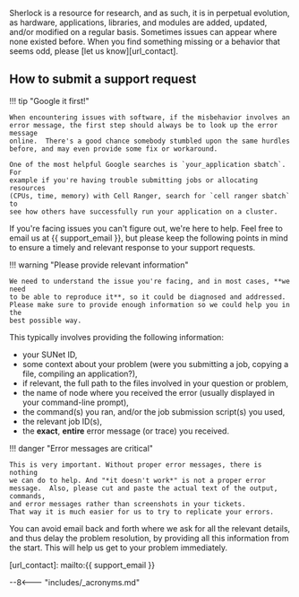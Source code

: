 Sherlock is a resource for research, and as such, it is in perpetual
evolution, as hardware, applications, libraries, and modules are added,
updated, and/or modified on a regular basis.  Sometimes issues can appear where
none existed before. When you find something missing or a behavior that seems
odd, please [let us know][url_contact].

## How to submit a support request

!!! tip "Google it first!"

    When encountering issues with software, if the misbehavior involves an
    error message, the first step should always be to look up the error message
    online.  There's a good chance somebody stumbled upon the same hurdles
    before, and may even provide some fix or workaround.

    One of the most helpful Google searches is `your_application sbatch`.  For
    example if you're having trouble submitting jobs or allocating resources
    (CPUs, time, memory) with Cell Ranger, search for `cell ranger sbatch` to
    see how others have successfully run your application on a cluster.

If you're facing issues you can't figure out, we're here to help. Feel free to
email us at {{ support_email }}, but please keep the following points in
mind to ensure a timely and relevant response to your support requests.

!!! warning "Please provide relevant information"

    We need to understand the issue you're facing, and in most cases, **we need
    to be able to reproduce it**, so it could be diagnosed and addressed.
    Please make sure to provide enough information so we could help you in the
    best possible way.

This typically involves providing the following information:

* your SUNet ID,
* some context about your problem (were you submitting a job, copying a file,
  compiling an application?),
* if relevant, the full path to the files involved in your question or problem,
* the name of node where you received the error (usually displayed in your
  command-line prompt),
* the command(s) you ran, and/or the job submission script(s) you used,
* the relevant job ID(s),
* the **exact**, **entire** error message (or trace) you received.

!!! danger "Error messages are critical"

    This is very important. Without proper error messages, there is nothing
    we can do to help. And "*it doesn't work*" is not a proper error
    message.  Also, please cut and paste the actual text of the output, commands,
    and error messages rather than screenshots in your tickets.  
    That way it is much easier for us to try to replicate your errors.

You can avoid email back and forth where we ask for all the relevant details,
and thus delay the problem resolution, by providing all this information
from the start. This will help us get to your problem immediately.


[comment]: #  (link URLs -----------------------------------------------------)

[url_contact]:      mailto:{{ support_email }}


--8<--- "includes/_acronyms.md"
